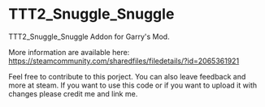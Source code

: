 # TTT2_Snuggle_Snuggle

TTT2_Snuggle_Snuggle Addon for Garry's Mod.

More information are available here: 
https://steamcommunity.com/sharedfiles/filedetails/?id=2065361921

Feel free to contribute to this porject. You can also leave feedback and more at steam. 
If you want to use this code or if you want to upload it with changes please credit me and link me.
